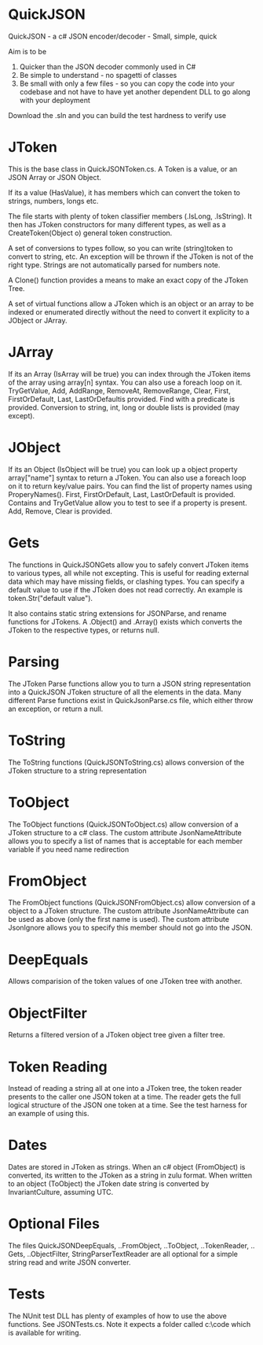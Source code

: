 # QuickJSON
QuickJSON - a c# JSON encoder/decoder - Small, simple, quick

Aim is to be 
1) Quicker than the JSON decoder commonly used in C# 
2) Be simple to understand - no spagetti of classes
3) Be small with only a few files - so you can copy the code into your codebase and not have to have yet another dependent DLL to go along with your deployment

Download the .sln and you can build the test hardness to verify use

# JToken

This is the base class in QuickJSONToken.cs.  A Token is a value, or an JSON Array or JSON Object.

If its a value (HasValue), it has members which can convert the token to strings, numbers, longs etc.

The file starts with plenty of token classifier members (.IsLong, .IsString). It then has JToken constructors for many different types, as well as a CreateToken(Object o) general token construction.

A set of conversions to types follow, so you can write (string)token to convert to string, etc.  An exception will be thrown if the JToken is not of the right type. Strings are not automatically parsed for numbers note.

A Clone() function provides a means to make an exact copy of the JToken Tree.

A set of virtual functions allow a JToken which is an object or an array to be indexed or enumerated directly without the need to convert it explicity to a JObject or JArray.

# JArray
If its an Array (IsArray will be true) you can index through the JToken items of the array using array[n] syntax.  You can also use a foreach loop on it.  TryGetValue, Add, AddRange, RemoveAt, RemoveRange, Clear, First, FirstOrDefault, Last, LastOrDefaultis provided.  Find with a predicate is provided.  Conversion to string, int, long or double lists is provided (may except).

# JObject
If its an Object (IsObject will be true) you can look up a object property array["name"] syntax to return a JToken.  You can also use a foreach loop on it to return key/value pairs.  You can find the list of property names using ProperyNames(). First, FirstOrDefault, Last, LastOrDefault is provided.  Contains and TryGetValue allow you to test to see if a property is present.  Add, Remove, Clear is provided.

# Gets
The functions in QuickJSONGets allow you to safely convert JToken items to various types, all while not excepting. This is useful for reading external data which may have missing fields, or clashing types. You can specify a default value to use if the JToken does not read correctly.  An example is token.Str("default value").

It also contains static string extensions for JSONParse, and rename functions for JTokens.  A .Object() and .Array() exists which converts the JToken to the respective types, or returns null.

# Parsing

The JToken Parse functions allow you to turn a JSON string representation into a QuickJSON JToken structure of all the elements in the data.  Many different Parse functions exist in QuickJsonParse.cs file, which either throw an exception, or return a null. 

# ToString

The ToString functions (QuickJSONToString.cs) allows conversion of the JToken structure to a string representation

# ToObject

The ToObject functions (QuickJSONToObject.cs) allow conversion of a JToken structure to a c# class.  The custom attribute JsonNameAttribute allows you to specify a list of names that is acceptable for each member variable if you need name redirection

# FromObject

The FromObject functions (QuickJSONFromObject.cs) allow conversion of a object to a JToken structure.  The custom attribute JsonNameAttribute can be used as above (only the first name is used). The custom attribute JsonIgnore allows you to specify this member should not go into the JSON.

# DeepEquals

Allows comparision of the token values of one JToken tree with another.

# ObjectFilter

Returns a filtered version of a JToken object tree given a filter tree.

# Token Reading

Instead of reading a string all at one into a JToken tree, the token reader presents to the caller one JSON token at a time. The reader gets the full logical structure of the JSON one token at a time. See the test harness for an example of using this.

# Dates

Dates are stored in JToken as strings. When an c# object (FromObject) is converted, its written to the JToken as a string in zulu format. When written to an object (ToObject) the JToken date string is converted by InvariantCulture, assuming UTC.

# Optional Files

The files QuickJSONDeepEquals, ..FromObject, ..ToObject, ..TokenReader, .. Gets, ..ObjectFilter, StringParserTextReader are all optional for a simple string read and write JSON converter.

# Tests

The NUnit test DLL has plenty of examples of how to use the above functions.  See JSONTests.cs. Note it expects a folder called c:\code which is available for writing.





